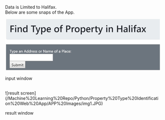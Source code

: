 Data is Limited to Halifax.<br>
Below are some snaps of the App.

![input screen](/Machine%20Learning%20Repo/Python/Property%20Type%20Identification%20Web%20App/APP%20Images/img0.JPG)
<p>input window</p><br>
![result screen](/Machine%20Learning%20Repo/Python/Property%20Type%20Identification%20Web%20App/APP%20Images/img1.JPG)
<br><p>result window</p>
